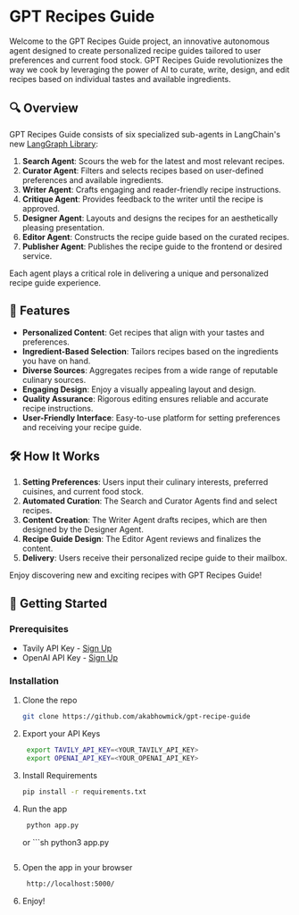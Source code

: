 # GPT Recipes Guide

Welcome to the GPT Recipes Guide project, an innovative autonomous agent designed to create personalized recipe guides tailored to user preferences and current food stock. GPT Recipes Guide revolutionizes the way we cook by leveraging the power of AI to curate, write, design, and edit recipes based on individual tastes and available ingredients.

## 🔍 Overview

GPT Recipes Guide consists of six specialized sub-agents in LangChain's new [LangGraph Library](https://github.com/langchain-ai/langgraph):

1. **Search Agent**: Scours the web for the latest and most relevant recipes.
2. **Curator Agent**: Filters and selects recipes based on user-defined preferences and available ingredients.
3. **Writer Agent**: Crafts engaging and reader-friendly recipe instructions.
4. **Critique Agent**: Provides feedback to the writer until the recipe is approved.
5. **Designer Agent**: Layouts and designs the recipes for an aesthetically pleasing presentation.
6. **Editor Agent**: Constructs the recipe guide based on the curated recipes.
7. **Publisher Agent**: Publishes the recipe guide to the frontend or desired service.

Each agent plays a critical role in delivering a unique and personalized recipe guide experience.

## 🌟 Features

- **Personalized Content**: Get recipes that align with your tastes and preferences.
- **Ingredient-Based Selection**: Tailors recipes based on the ingredients you have on hand.
- **Diverse Sources**: Aggregates recipes from a wide range of reputable culinary sources.
- **Engaging Design**: Enjoy a visually appealing layout and design.
- **Quality Assurance**: Rigorous editing ensures reliable and accurate recipe instructions.
- **User-Friendly Interface**: Easy-to-use platform for setting preferences and receiving your recipe guide.

## 🛠️ How It Works

1. **Setting Preferences**: Users input their culinary interests, preferred cuisines, and current food stock.
2. **Automated Curation**: The Search and Curator Agents find and select recipes.
3. **Content Creation**: The Writer Agent drafts recipes, which are then designed by the Designer Agent.
4. **Recipe Guide Design**: The Editor Agent reviews and finalizes the content.
5. **Delivery**: Users receive their personalized recipe guide to their mailbox.

Enjoy discovering new and exciting recipes with GPT Recipes Guide!

## 🚀 Getting Started

### Prerequisites

- Tavily API Key - [Sign Up](https://tavily.com/)
- OpenAI API Key - [Sign Up](https://platform.openai.com/)

### Installation

1. Clone the repo
   ```sh
   git clone https://github.com/akabhowmick/gpt-recipe-guide
   ```
2. Export your API Keys
   ```sh
    export TAVILY_API_KEY=<YOUR_TAVILY_API_KEY>
    export OPENAI_API_KEY=<YOUR_OPENAI_API_KEY>
   ```
3. Install Requirements
   ```sh
   pip install -r requirements.txt
   ```
4. Run the app
   ```sh
    python app.py
   ```
   or ```sh
   python3 app.py
   ```

   ```
5. Open the app in your browser
   ```sh
    http://localhost:5000/
   ```
6. Enjoy!
